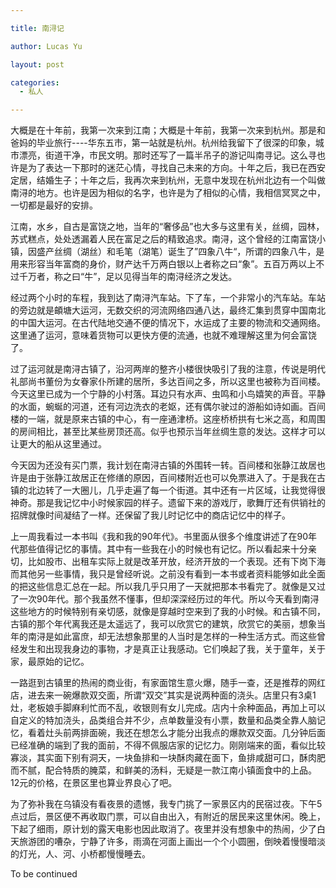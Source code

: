 ```yaml
---

title: 南浔记

author: Lucas Yu

layout: post

categories:
  - 私人

---
```


大概是在十年前，我第一次来到江南；大概是十年前，我第一次来到杭州。那是和爸妈的毕业旅行----华东五市，第一站就是杭州。杭州给我留下了很深的印象，城市漂亮，街道干净，市民文明。那时还写了一篇半吊子的游记叫南寻记。这么寻也许是为了表达一下那时的迷茫心情，寻找自己未来的方向。十年之后，我已在西安定居，结婚生子；十年之后，我再次来到杭州，无意中发现在杭州北边有一个叫做南浔的地方。也许是因为相似的名字，也许是为了相似的心情，我相信冥冥之中，一切都是最好的安排。

江南，水乡，自古是富饶之地，当年的“奢侈品”也大多与这里有关，丝绸，园林，苏式糕点，处处透漏着人民在富足之后的精致追求。南浔，这个曾经的江南富饶小镇，因盛产丝绸（湖丝）和毛笔（湖笔）诞生了”四象八牛“，所谓的四象八牛，是用来形容当年富商的身价，财产达千万两白银以上者称之曰“象”。五百万两以上不过千万者，称之曰“牛”，足以见得当年的南浔经济之发达。

经过两个小时的车程，我到达了南浔汽车站。下了车，一个非常小的汽车站。车站的旁边就是頔塘大运河，无数交织的河流网络四通八达，最终汇集到贯穿中国南北的中国大运河。在古代陆地交通不便的情况下，水运成了主要的物流和交通网络。这里通了运河，意味着货物可以更快方便的流通，也就不难理解这里为何会富饶了。

过了运河就是南浔古镇了，沿河两岸的整齐小楼很快吸引了我的注意，传说是明代礼部尚书董份为女眷家仆所建的居所，多达百间之多，所以这里也被称为百间楼。今天这里已成为一个宁静的小村落。耳边只有水声、虫鸣和小鸟嬉笑的声音。平静的水面，蜿蜒的河道，还有河边洗衣的老妪，还有偶尔驶过的游船如诗如画。百间楼的一端，就是原来古镇的中心，有一座通津桥。这座桥桥拱有七米之高，和周围的房间相比，甚至比某些房顶还高。似乎也预示当年丝绸生意的发达。这样才可以让更大的船从这里通过。

今天因为还没有买门票，我计划在南浔古镇的外围转一转。百间楼和张静江故居也许是由于张静江故居正在修缮的原因，百间楼附近也可以免票进入了。于是我在古镇的北边转了一大圈儿，几乎走遍了每一个街道。其中还有一片区域，让我觉得很神奇。那是我记忆中小时候家园的样子。遗留下来的游戏厅，歌舞厅还有供销社的招牌就像时间凝结了一样。还保留了我儿时记忆中的商店记忆中的样子。

上一周我看过一本书叫《我和我的90年代》。书里面从很多个维度讲述了在90年代那些值得记忆的事情。其中有一些我在小的时候也有记忆。所以看起来十分亲切，比如股市、出租车实际上就是改革开放，经济开放的一个表现。还有下岗下海而其他另一些事情，我只是曾经听说。之前没有看到一本书或者资料能够如此全面的把这些信息汇总在一起。所以我几乎只用了一天就把那本书看完了。就像是又过了一次90年代。那个我虽然不懂事，但却深深经历过的年代。所以今天看到南浔这些地方的时候特别有亲切感，就像是穿越时空来到了我的小时候。和古镇不同，古镇的那个年代离我还是太遥远了，我可以欣赏它的建筑，欣赏它的美丽，想象当年的南浔是如此富庶，却无法想象那里的人当时是怎样的一种生活方式。而这些曾经发生和出现我身边的事物，才是真正让我感动。它们唤起了我，关于童年，关于家，最原始的记忆。

一路逛到古镇里的热闹的商业街，有家面馆生意火爆，随手一查，还是推荐的网红店，进去来一碗爆款双交面，所谓“双交”其实是说两种面的浇头。店里只有3桌1灶，老板娘手脚麻利忙而不乱，收银则有女儿完成。店内十余种面品，再加上可以自定义的特加浇头，品类组合并不少，点单数量没有小票，数量和品类全靠人脑记忆，看着灶头前两排面碗，我还在想怎么才能分出我点的爆款双交面。几分钟后面已经准确的端到了我的面前，不得不佩服店家的记忆力。刚刚端来的面，看似比较寡淡，其实面下别有洞天，一块鱼排和一块酥肉藏在面下，鱼排咸甜可口，酥肉肥而不腻，配合特质的腌菜，和鲜美的汤料，无疑是一款江南小镇面食中的上品。12元的价格，在景区里也算业界良心了吧。

为了弥补我在乌镇没有看夜景的遗憾，我专门挑了一家景区内的民宿过夜。下午5点过后，景区便不再收取门票，可以自由出入，有附近的居民来这里休闲。晚上，下起了细雨，原计划的露天电影也因此取消了。夜里并没有想象中的热闹，少了白天旅游团的嘈杂，宁静了许多，雨滴在河面上画出一个个小圆圈，倒映着慢慢暗淡的灯光，人、河、小桥都慢慢睡去。

To be continued
